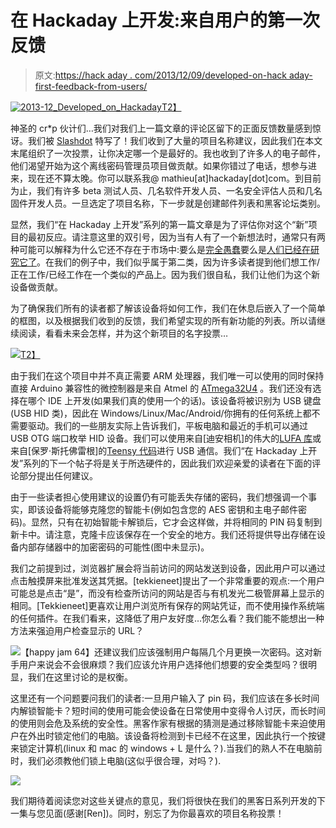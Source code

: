 # 在 Hackaday 上开发:来自用户的第一次反馈

> 原文:[https://hack aday . com/2013/12/09/developed-on-hack aday-first-feedback-from-users/](https://hackaday.com/2013/12/09/developed-on-hackaday-first-feedback-from-users/)

[![2013-12_Developed_on_Hackaday](../Images/4126eb698213947e5ac36e95f300751f.png)T2】](http://hackaday.com/wp-content/uploads/2013/12/2013-12_developed_on_hackaday.png)

神圣的 cr*p 伙计们…我们对我们上一篇文章的评论区留下的正面反馈数量感到惊讶。我们被 [Slashdot](http://it.slashdot.org/story/13/12/08/1447232/storing-your-encrypted-passwords-offline-on-a-dedicated-device) 特写了！我们收到了大量的项目名称建议，因此我们在本文末尾组织了一次投票，让你决定哪一个是最好的。我也收到了许多人的电子邮件，他们渴望开始为这个离线密码管理员项目做贡献。如果你错过了电话，想参与进来，现在还不算太晚。你可以联系我@ mathieu[at]hackaday[dot]com。到目前为止，我们有许多 beta 测试人员、几名软件开发人员、一名安全评估人员和几名固件开发人员。一旦选定了项目名称，下一步就是创建邮件列表和黑客论坛类别。

显然，我们“在 Hackaday 上开发”系列的第一篇文章是为了评估你对这个“新”项目的最初反应。请注意这里的双引号，因为当有人有了一个新想法时，通常只有两种可能可以解释为什么它还不存在于市场中:要么是[完全愚蠢](http://hackaday.com/2013/04/01/hackadays-very-first-kickstarter-campaign/)要么是[人们已经在研究它了](http://www.seeedstudio.com/depot/nose-led-kit-p-1274.html)。在我们的例子中，我们似乎属于第二类，因为许多读者提到他们想工作/正在工作/已经工作在一个类似的产品上。因为我们很自私，我们让他们为这个新设备做贡献。

为了确保我们所有的读者都了解该设备将如何工作，我们在休息后嵌入了一个简单的框图，以及根据我们收到的反馈，我们希望实现的所有新功能的列表。所以请继续阅读，看看未来会怎样，并为这个新项目的名字投票…

[![](../Images/cd45424ee0b0dcb4297d480b2d8f4e56.png)T2】](http://hackaday.com/wp-content/uploads/2013/12/gad2.png)

由于我们在这个项目中并不真正需要 ARM 处理器，我们唯一可以使用的同时保持直接 Arduino 兼容性的微控制器是来自 Atmel 的 [ATmega32U4](http://www.atmel.ch/devices/ATMEGA32U4.aspx) 。我们还没有选择在哪个 IDE 上开发(如果我们真的使用一个的话)。该设备将被识别为 USB 键盘(USB HID 类)，因此在 Windows/Linux/Mac/Android/你拥有的任何系统上都不需要驱动。我们的一些朋友实际上告诉我们，平板电脑和最近的手机可以通过 USB OTG 端口枚举 HID 设备。我们可以使用来自[迪安相机]的伟大的[LUFA 库](http://www.fourwalledcubicle.com/LUFA.php)或来自[保罗·斯托佛雷根]的[Teensy 代码](http://www.pjrc.com/teensy/usb_keyboard.html)进行 USB 通信。我们“在 Hackaday 上开发”系列的下一个帖子将是关于所选硬件的，因此我们欢迎亲爱的读者在下面的评论部分提出任何建议。

由于一些读者担心使用建议的设置仍有可能丢失存储的密码，我们想强调一个事实，即该设备将能够克隆您的智能卡(例如包含您的 AES 密钥和主电子邮件密码)。显然，只有在初始智能卡解锁后，它才会这样做，并将相同的 PIN 码复制到新卡中。请注意，克隆卡应该保存在一个安全的地方。我们还将提供导出存储在设备内部存储器中的加密密码的可能性(图中未显示)。

我们之前提到过，浏览器扩展会将当前访问的网站发送到设备，因此用户可以通过点击触摸屏来批准发送其凭据。[tekkieneet]提出了一个非常重要的观点:一个用户可能总是点击“是”，而没有检查所访问的网站是否与有机发光二极管屏幕上显示的相同。[Tekkieneet]更喜欢让用户浏览所有保存的网站凭证，而不使用操作系统端的任何插件。在我们看来，这降低了用户友好度…你怎么看？我们能不能想出一种方法来强迫用户检查显示的 URL？

![](../Images/1f55afc4c0ae5358d8949e2a253c42e2.png)【happy jam 64】还建议我们应该强制用户每隔几个月更换一次密码。这对新手用户来说会不会很麻烦？我们应该允许用户选择他们想要的安全类型吗？很明显，我们在这里讨论的是权衡。

这里还有一个问题要问我们的读者:一旦用户输入了 pin 码，我们应该在多长时间内解锁智能卡？短时间的使用可能会使设备在日常使用中变得令人讨厌，而长时间的使用则会危及系统的安全性。黑客作家有根据的猜测是通过移除智能卡来迫使用户在外出时锁定他们的电脑。该设备将检测到卡已经不在这里，因此执行一个按键来锁定计算机(linux 和 mac 的 windows + L 是什么？).当我们的熟人不在电脑前时，我们必须教他们锁上电脑(这似乎很合理，对吗？).

![](../Images/2b0a58968ce2fc3d73e88977f50cb2bc.png)

我们期待着阅读您对这些关键点的意见，我们将很快在我们的黑客日系列开发的下一集与您见面(感谢[Ren])。同时，别忘了为你最喜欢的项目名称投票！